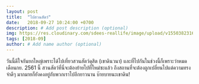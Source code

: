 ```yaml
---
layout: post
title:  "ไปสวนสัตว์"
date:   2018-09-27 10:24:00 +0700
description: # Add post description (optional)
img: https://res.cloudinary.com/sdees-reallife/image/upload/v1550382316/zoo.jpg # Add image post (optional)
tags: [2018-09]
author: # Add name author (optional)
---
```

วันนี้ดีใจกันยกใหญ่เพราะได้ไปเที่ยวสวนสัตว์ดุสิต (เขาดินวนา) และที่ไปกันในช่วงนี้ก็เพราะว่าหมดเดือนกย. 2561 นี้ สวนสัตว์ที่นี่จะต้องย้ายไปที่ใหม่ซะแล้ว ถึงสถานที่จะต้องถูกเปลี่ยนไปแต่ความทรงจำดีๆ มากมายก็ยังคงอยู่กับพวกเราไปอีกยาวนาน บ๊ายบายนะเขาดิน!

